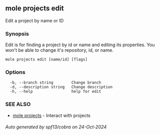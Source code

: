 ## mole projects edit

Edit a project by name or ID

### Synopsis

Edit is for finding a project by id or name and editing its properties.
	You won't be able to change it's repository, id, or name.

```
mole projects edit [name/id] [flags]
```

### Options

```
  -b, --branch string        Change branch
  -d, --description string   Change description
  -h, --help                 help for edit
```

### SEE ALSO

* [mole projects](mole_projects.md)	 - Interact with projects

###### Auto generated by spf13/cobra on 24-Oct-2024

